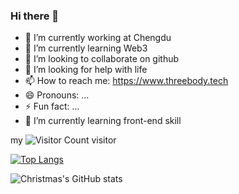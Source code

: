 ### Hi there 👋

<!-- **idabaicai/idabaicai** is a ✨ _special_ ✨ repository because its `README.md` (this file) appears on your GitHub profile.

Here are some ideas to get you started: -->

- 🔭 I’m currently working at Chengdu
- 🌱 I’m currently learning Web3
- 👯 I’m looking to collaborate on github
- 🤔 I’m looking for help with life
- 📫 How to reach me: https://www.threebody.tech
- 😄 Pronouns: ...
- ⚡ Fun fact: ...
- 🌱 I’m currently learning front-end skill


my ![Visitor Count](https://profile-counter.glitch.me/Christmas/count.svg) visitor

[![Top Langs](https://github-readme-stats.vercel.app/api/top-langs/?username=idabaicai)](https://github.com/idabaicai/github-readme-stats)

![Christmas's GitHub stats](https://github-readme-stats.vercel.app/api?username=idabaicai&show_icons=true&theme=tokyonight)
